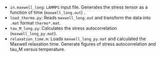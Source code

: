* `in.maxwell_long`: `LAMMPS` input file.  Generates the stress tensor as a function of time (`maxwell_long.out`) .
* `load_thermo.py`: Reads `maxwell_long.out` and transform the data into `.mat` format `thermo*.mat`.
* `tau_M_long.py`: Calculates the stress autocorrelation (`maxwell_long_py.mat`).
* `relaxation_time.m`: Loads `maxwell_long_py.mat` and calculated the Maxwell relaxation time. Generate figures of stress autocorrelation and tau_M versus temperature.

